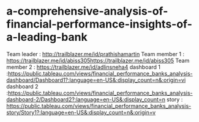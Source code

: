 # a-comprehensive-analysis-of-financial-performance-insights-of-a-leading-bank

Team leader : http://trailblazer.me/id/prathishamartin
Team member 1 : https://trailblazer.me/id/abiss305https://trailblazer.me/id/abiss305
Team member 2 : https://trailblazer.me/id/adlinsneha4
dashboard 1 :https://public.tableau.com/views/financial_performance_banks_analysis-dashboard/Dashboard1?:language=en-US&:display_count=n&:origin=vi
dashboard 2 :https://public.tableau.com/views/financial_performance_banks_analysis-dashboard-2/Dashboard2?:language=en-US&:display_count=n
story : https://public.tableau.com/views/financial_performance_banks_analysis-story/Story1?:language=en-US&:display_count=n&:origin=v
